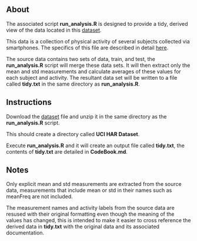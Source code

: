 ## About

The associated script **run_analysis.R** is designed to provide a tidy, derived view of the data located in this [dataset](https://d396qusza40orc.cloudfront.net/getdata%2Fprojectfiles%2FUCI%20HAR%20Dataset.zip).

This data is a collection of physical activity of several subjects collected via smartphones. The specifics of this file are described in detail  [here](http://archive.ics.uci.edu/ml/datasets/Human+Activity+Recognition+Using+Smartphones).

The source data contains two sets of data, train, and test, the **run_analysis.R** script will merge these data sets. It will then extract only the mean and std measurements and calculate averages of these values for each subject and activity. The resultant data set will be written to a file called **tidy.txt** in the same directory as **run_analysis.R**.

## Instructions

Download the [dataset](https://d396qusza40orc.cloudfront.net/getdata%2Fprojectfiles%2FUCI%20HAR%20Dataset.zip) file and unzip it in the same directory as the **run_analysis.R** script.

This should create a directory called **UCI HAR Dataset**.

Execute **run_analysis.R** and it will create an output file called **tidy.txt**, the contents of **tidy.txt** are detailed in **CodeBook.md**.

## Notes

Only explicit mean and std measurements are extracted from the source data, measurements that include mean or std in their names such as meanFreq are not included.

The measurement names and activity labels from the source data are resused with their original formatting even though the meaning of the values has changed, this is intended to make it easier to cross reference the derived data in **tidy.txt** with the original data and its associated documentation.



